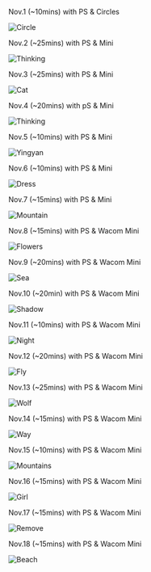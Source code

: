 Nov.1 (~10mins) with PS & Circles

![Circle](1.jpg)

Nov.2 (~25mins) with PS & Mini

![Thinking](2.jpg)

Nov.3 (~25mins) with PS & Mini

![Cat](3.jpg)

Nov.4 (~20mins) with pS & Mini

![Thinking](4.jpg)

Nov.5 (~10mins) with PS & Mini

![Yingyan](5.jpg)

Nov.6 (~10mins) with PS & Mini

![Dress](6.jpg)

Nov.7 (~15mins) with PS & Mini

![Mountain](7.jpg)

Nov.8 (~15mins) with PS & Wacom Mini

![Flowers](8.jpg)

Nov.9 (~20mins) with PS & Wacom Mini

![Sea](9.jpg)

Nov.10 (~20min) with PS & Wacom Mini

![Shadow](10.jpg)

Nov.11 (~10mins) with PS & Wacom Mini

![Night](11.jpg)

Nov.12 (~20mins) with PS & Wacom Mini

![Fly](12.jpg)

Nov.13 (~25mins) with PS & Wacom Mini

![Wolf](13.jpg)

Nov.14 (~15mins) with PS & Wacom Mini

![Way](14.jpg)

Nov.15 (~10mins) with PS & Wacom Mini

![Mountains](15.jpg)

Nov.16 (~15mins) with PS & Wacom Mini

![Girl](16.jpg)

Nov.17 (~15mins) with PS & Wacom Mini

![Remove](17.jpg)

Nov.18 (~15mins) with PS & Wacom Mini

![Beach](18.jpg)

